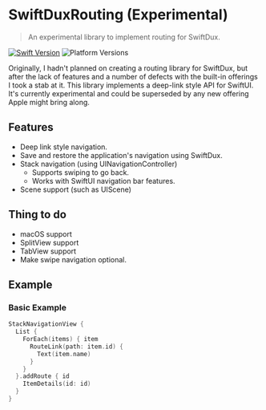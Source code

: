 # SwiftDuxRouting (Experimental)

> An experimental library to implement routing for SwiftDux.

[![Swift Version][swift-image]][swift-url]
![Platform Versions][ios-image]

Originally, I hadn't planned on creating a routing library for SwiftDux, but after the lack of features and a number of defects with the built-in offerings I took a stab at it. This library implements a deep-link style API for SwiftUI. It's currently experimental and could be superseded by any new offering Apple might bring along.

## Features
- Deep link style navigation.
- Save and restore the application's navigation using SwiftDux.
- Stack navigation (using UINavigationController)
    - Supports swiping to go back.
    - Works with SwiftUI navigation bar features.
- Scene support (such as UIScene)

## Thing to do
- macOS support
- SplitView support
- TabView support
- Make swipe navigation optional.

[swift-image]: https://img.shields.io/badge/swift-5.2-orange.svg
[ios-image]: https://img.shields.io/badge/platforms-iOS%2013%20-222.svg
[swift-url]: https://swift.org/
[license-image]: https://img.shields.io/badge/License-MIT-blue.svg
[license-url]: LICENSE

## Example

### Basic Example
```swift
StackNavigationView {
  List {
    ForEach(items) { item
      RouteLink(path: item.id) {
        Text(item.name)
      }
    }
  }.addRoute { id
    ItemDetails(id: id)
  }
}
```
